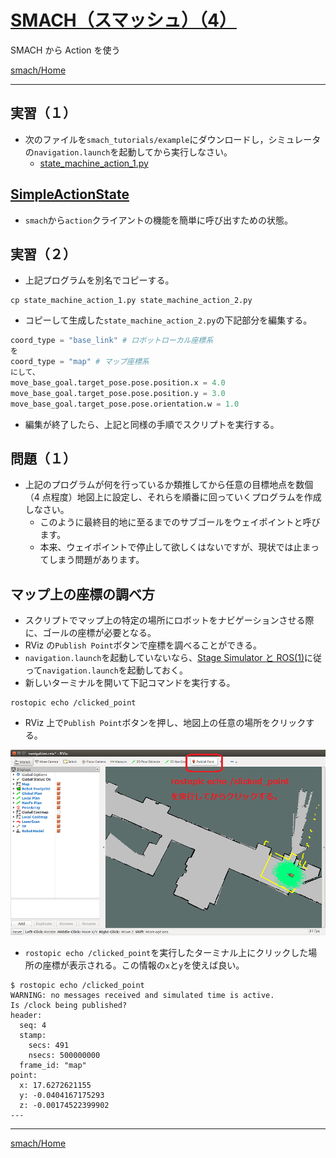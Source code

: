 # [SMACH（スマッシュ）（4）](http://wiki.ros.org/smach)

SMACH から Action を使う

[smach/Home](Home.md)

---

## 実習（１）

- 次のファイルを`smach_tutorials/example`にダウンロードし，シミュレータの`navigation.launch`を起動してから実行しなさい。
  - [state_machine_action_1.py](state_machine_action_1.py)

## [SimpleActionState](http://wiki.ros.org/smach/Tutorials/Calling%20Actions)

- `smach`から`action`クライアントの機能を簡単に呼び出すための状態。

## 実習（２）

- 上記プログラムを別名でコピーする。

```shell
cp state_machine_action_1.py state_machine_action_2.py
```

- コピーして生成した`state_machine_action_2.py`の下記部分を編集する。

```python
coord_type = "base_link" # ロボットローカル座標系
を
coord_type = "map" # マップ座標系
にして、
move_base_goal.target_pose.pose.position.x = 4.0
move_base_goal.target_pose.pose.position.y = 3.0
move_base_goal.target_pose.pose.orientation.w = 1.0
```

- 編集が終了したら、上記と同様の手順でスクリプトを実行する。

## 問題（１）

- 上記のプログラムが何を行っているか類推してから任意の目標地点を数個（4 点程度）地図上に設定し、それらを順番に回っていくプログラムを作成しなさい。
  - このように最終目的地に至るまでのサブゴールをウェイポイントと呼びます。
  - 本来、ウェイポイントで停止して欲しくはないですが、現状では止まってしまう問題があります。

## マップ上の座標の調べ方

- スクリプトでマップ上の特定の場所にロボットをナビゲーションさせる際に、ゴールの座標が必要となる。
- RViz の`Publish Point`ボタンで座標を調べることができる。
- `navigation.launch`を起動していないなら、[Stage Simulator と ROS(1)](stage_simulator_and_ros_01)に従って`navigation.launch`を起動しておく。
- 新しいターミナルを開いて下記コマンドを実行する。

```shell
rostopic echo /clicked_point
```

- RViz 上で`Publish Point`ボタンを押し、地図上の任意の場所をクリックする。

![2018-11-10_17-12-28.png](2018-11-10_17-12-28.png)

- `rostopic echo /clicked_point`を実行したターミナル上にクリックした場所の座標が表示される。この情報の`x`と`y`を使えば良い。

```shell
$ rostopic echo /clicked_point
WARNING: no messages received and simulated time is active.
Is /clock being published?
header:
  seq: 4
  stamp:
    secs: 491
    nsecs: 500000000
  frame_id: "map"
point:
  x: 17.6272621155
  y: -0.0404167175293
  z: -0.00174522399902
---
```

---

[smach/Home](Home.md)
